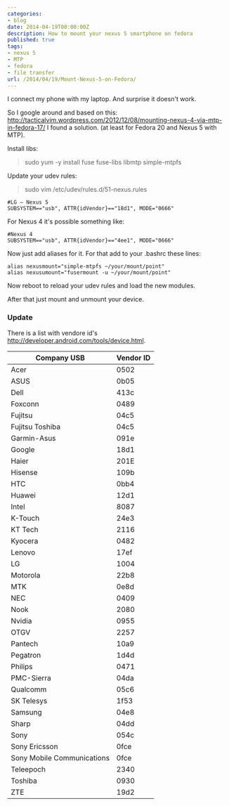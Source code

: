 ```yaml
---
categories:
- blog
date: 2014-04-19T00:00:00Z
description: How to mount your nexus 5 smartphone on fedora
published: true
tags:
- nexus 5
- MTP
- fedora
- file transfer
url: /2014/04/19/Mount-Nexus-5-on-Fedora/
---
```


I connect my phone with my laptop. And surprise it doesn't work. 

So I google around and based on this: http://tacticalvim.wordpress.com/2012/12/08/mounting-nexus-4-via-mtp-in-fedora-17/ I found a solution. (at least for Fedora 20 and Nexus 5 with MTP).

Install libs:

>  sudo yum -y install fuse fuse-libs libmtp simple-mtpfs

Update your udev rules:

> sudo vim /etc/udev/rules.d/51-nexus.rules 


```
#LG – Nexus 5
SUBSYSTEM=="usb", ATTR{idVendor}=="18d1", MODE="0666"
```

For Nexus 4 it's possible something like:

```
#Nexus 4
SUBSYSTEM=="usb", ATTR{idVendor}=="4ee1", MODE="0666"
```

Now just add aliases for it. For that add to your .bashrc these lines:

```
alias nexusmount="simple-mtpfs ~/your/mount/point"
alias nexusumount="fusermount -u ~/your/mount/point"
```

Now reboot to reload your udev rules and load the new modules.

After that just mount and unmount your device. 

### Update

There is a list with vendore id's http://developer.android.com/tools/device.html. 

|Company	USB | Vendor ID|
|-------------|----------|
|Acer | 	0502|
|ASUS |	0b05|
|Dell |	413c|
|Foxconn |	0489|
|Fujitsu |	04c5|
|Fujitsu Toshiba |	04c5|
|Garmin-Asus |	091e|
|Google |	18d1|
|Haier |	201E|
|Hisense |	109b|
|HTC |	0bb4|
|Huawei |	12d1|
|Intel |	8087|
|K-Touch |	24e3|
|KT Tech |	2116|
|Kyocera |	0482|
|Lenovo |	17ef|
|LG |	1004|
|Motorola |	22b8|
|MTK |	0e8d|
|NEC |	0409|
|Nook |	2080|
|Nvidia |	0955|
|OTGV |	2257|
|Pantech |	10a9|
|Pegatron |	1d4d|
|Philips |	0471|
|PMC-Sierra |	04da|
|Qualcomm |	05c6|
|SK Telesys |	1f53|
|Samsung |	04e8|
|Sharp |	04dd|
|Sony |	054c|
|Sony Ericsson |	0fce|
|Sony Mobile Communications |	0fce|
|Teleepoch |	2340|
|Toshiba |	0930|
|ZTE |	19d2|
